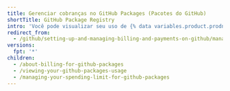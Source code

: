 ```yaml
---
title: Gerenciar cobranças no GitHub Packages (Pacotes do GitHub)
shortTitle: GitHub Package Registry
intro: 'Você pode visualizar seu uso de {% data variables.product.prodname_registry %} e definir um limite de gastos para {% data variables.product.prodname_registry %}.'
redirect_from:
  - /github/setting-up-and-managing-billing-and-payments-on-github/managing-billing-for-github-packages
versions:
  fpt: '*'
children:
  - /about-billing-for-github-packages
  - /viewing-your-github-packages-usage
  - /managing-your-spending-limit-for-github-packages
---
```


